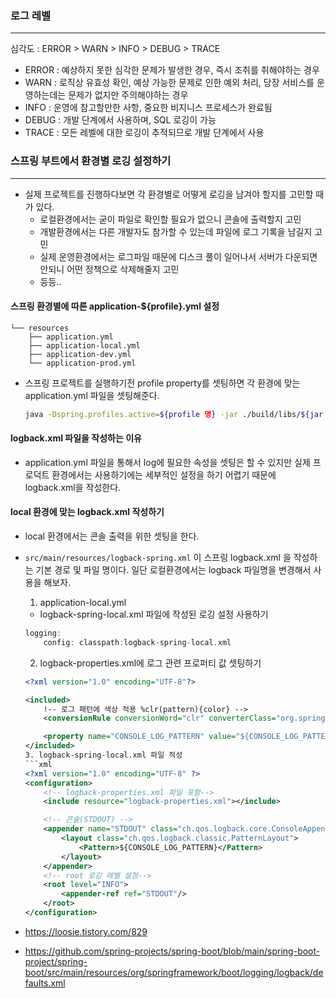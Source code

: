 ### 로그 레벨
---
심각도 : ERROR > WARN > INFO > DEBUG > TRACE

- ERROR : 예상하지 못한 심각한 문제가 발생한 경우, 즉시 조취를 취해야하는 경우
- WARN : 로직상 유효성 확인, 예상 가능한 문제로 인한 예외 처리, 당장 서비스를 운영하는데는 문제가 없지만 주의해야하는 경우
- INFO : 운영에 참고할만한 사항, 중요한 비지니스 프로세스가 완료됨
- DEBUG : 개발 단계에서 사용하며, SQL 로깅이 가능
- TRACE : 모든 레벨에 대한 로깅이 추적되므로 개발 단계에서 사용


### 스프링 부트에서 환경별 로깅 설정하기
---
- 실제 프로젝트를 진행하다보면 각 환경별로 어떻게 로깅을 남겨야 할지를 고민할 때가 있다.
    - 로컬환경에서는 굳이 파일로 확인할 필요가 없으니 콘솔에 출력할지 고민
    - 개발환경에서는 다른 개발자도 참가할 수 있는데 파일에 로그 기록을 남길지 고민
    - 실제 운영환경에서는 로그파일 때문에 디스크 풀이 일어나서 서버가 다운되면 안되니 어떤 정책으로 삭제해줄지 고민
    - 등등..
#### 스프링 환경별에 따른 application-${profile}.yml 설정
```text
└── resources
    ├── application.yml
    ├── application-local.yml
    ├── application-dev.yml
    └── application-prod.yml
```
- 스프링 프로젝트를 실행하기전 profile property를 셋팅하면 각 환경에 맞는 application.yml 파일을 셋팅해준다.
    ```bash
    java -Dspring.profiles.active=${profile 명} -jar ./build/libs/${jar 파일명}.jar
    ```
#### logback.xml 파일을 작성하는 이유
- application.yml 파일을 통해서 log에 필요한 속성을 셋팅은 할 수 있지만 실제 프로덕트 환경에서는 사용하기에는 세부적인 설정을 하기 어렵기 때문에 logback.xml을 작성한다.
#### local 환경에 맞는 logback.xml 작성하기
- local 환경에서는 콘솔 출력을 위한 셋팅을 한다.
- `src/main/resources/logback-spring.xml` 이 스프링 logback.xml 을 작성하는 기본 경로 및 파일 명이다. 일단 로컬환경에서는 logback 파일명을 변경해서 사용을 해보자.
    1. application-local.yml
    - logback-spring-local.xml 파일에 작성된 로깅 설정 사용하기
    ```groovy
    logging:
        config: classpath:logback-spring-local.xml
    ```
    2. logback-properties.xml에 로그 관련 프로퍼티 값 셋팅하기
    ```xml
    <?xml version="1.0" encoding="UTF-8"?>

    <included>
        !-- 로그 패턴에 색상 적용 %clr(pattern){color} -->
        <conversionRule conversionWord="clr" converterClass="org.springframework.boot.logging.logback.ColorConverter" />

        <property name="CONSOLE_LOG_PATTERN" value="${CONSOLE_LOG_PATTERN:-%clr(%d{${LOG_DATEFORMAT_PATTERN:-yyyy-MM-dd'T'HH:mm:ss.SSSXXX}}){faint} %clr(${LOG_LEVEL_PATTERN:-%5p}) %clr(${PID:- }){magenta} %clr(---){faint} %clr([%15.15t]){faint} %clr(%-40.40logger{39}){cyan} %clr(:){faint} %m%n${LOG_EXCEPTION_CONVERSION_WORD:-%wEx}}"/>
    </included>    
    3. logback-spring-local.xml 파일 적성
    ```xml
    <?xml version="1.0" encoding="UTF-8" ?>
    <configuration>
        <!-- logback-properties.xml 파일 포함-->
        <include resource="logback-properties.xml"></include>

        <!-- 콘솔(STDOUT) -->
        <appender name="STDOUT" class="ch.qos.logback.core.ConsoleAppender">
            <layout class="ch.qos.logback.classic.PatternLayout">
                <Pattern>${CONSOLE_LOG_PATTERN}</Pattern>
            </layout>
        </appender>
        <!-- root 로깅 레벨 설정-->
        <root level="INFO">
            <appender-ref ref="STDOUT"/>
        </root>
    </configuration>
    ```


- https://loosie.tistory.com/829
- https://github.com/spring-projects/spring-boot/blob/main/spring-boot-project/spring-boot/src/main/resources/org/springframework/boot/logging/logback/defaults.xml